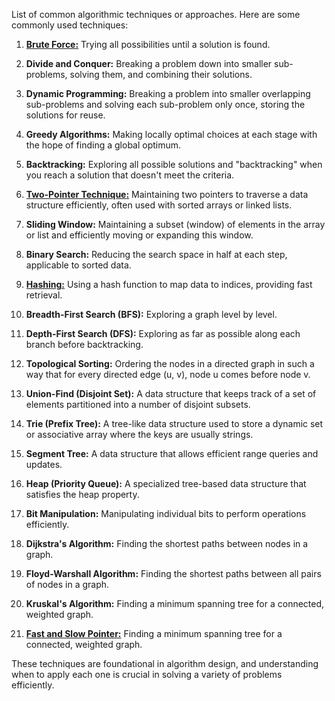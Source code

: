 List of common algorithmic techniques or approaches. Here are some commonly used techniques:

1. **[Brute Force:](https://github.com/saeedhei/Piece-of-code/tree/master/algorithm/brute-force)** Trying all possibilities until a solution is found.

2. **Divide and Conquer:** Breaking a problem down into smaller sub-problems, solving them, and combining their solutions.

3. **Dynamic Programming:** Breaking a problem into smaller overlapping sub-problems and solving each sub-problem only once, storing the solutions for reuse.

4. **Greedy Algorithms:** Making locally optimal choices at each stage with the hope of finding a global optimum.

5. **Backtracking:** Exploring all possible solutions and "backtracking" when you reach a solution that doesn't meet the criteria.

6. **[Two-Pointer Technique:](https://github.com/saeedhei/Piece-of-code/tree/master/algorithm/Two-Pointer)** Maintaining two pointers to traverse a data structure efficiently, often used with sorted arrays or linked lists.

7. **Sliding Window:** Maintaining a subset (window) of elements in the array or list and efficiently moving or expanding this window.

8. **Binary Search:** Reducing the search space in half at each step, applicable to sorted data.

9. **[Hashing:](https://github.com/saeedhei/Piece-of-code/tree/master/algorithm/hash-table)** Using a hash function to map data to indices, providing fast retrieval.

10. **Breadth-First Search (BFS):** Exploring a graph level by level.

11. **Depth-First Search (DFS):** Exploring as far as possible along each branch before backtracking.

12. **Topological Sorting:** Ordering the nodes in a directed graph in such a way that for every directed edge (u, v), node u comes before node v.

13. **Union-Find (Disjoint Set):** A data structure that keeps track of a set of elements partitioned into a number of disjoint subsets.

14. **Trie (Prefix Tree):** A tree-like data structure used to store a dynamic set or associative array where the keys are usually strings.

15. **Segment Tree:** A data structure that allows efficient range queries and updates.

16. **Heap (Priority Queue):** A specialized tree-based data structure that satisfies the heap property.

17. **Bit Manipulation:** Manipulating individual bits to perform operations efficiently.

18. **Dijkstra's Algorithm:** Finding the shortest paths between nodes in a graph.

19. **Floyd-Warshall Algorithm:** Finding the shortest paths between all pairs of nodes in a graph.

20. **Kruskal's Algorithm:** Finding a minimum spanning tree for a connected, weighted graph.

21. **[Fast and Slow Pointer:](https://github.com/saeedhei/Piece-of-code/tree/master/algorithm/fast-and-slow-pointer)** Finding a minimum spanning tree for a connected, weighted graph.

These techniques are foundational in algorithm design, and understanding when to apply each one is crucial in solving a variety of problems efficiently.
